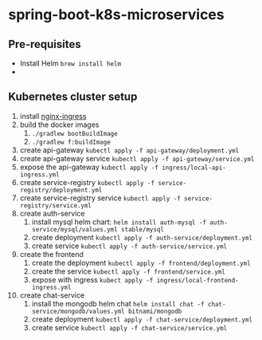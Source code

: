 # spring-boot-k8s-microservices

## Pre-requisites
* Install Helm `brew install helm`
* 

## Kubernetes cluster setup
1. install [nginx-ingress](https://kubernetes.github.io/ingress-nginx/deploy/)
1. build the docker images
    1. `./gradlew bootBuildImage`
    1. `./gradlew f:buildImage`
1. create api-gateway `kubectl apply -f api-gateway/deployment.yml`
1. create api-gateway service `kubectl apply -f api-gateway/service.yml`
1. expose the api-gateway `kubectl apply -f ingress/local-api-ingress.yml`
1. create service-registry `kubectl apply -f service-registry/deployment.yml`
1. create service-registry service `kubectl apply -f service-registry/service.yml`
1. create auth-service
    1. install mysql helm chart: `helm install auth-mysql -f auth-service/mysql/values.yml stable/mysql`
    1. create deployment `kubectl apply -f auth-service/deployment.yml` 
    1. create service `kubectl apply -f auth-service/service.yml` 
1. create the frontend
    1. create the deployment `kubectl apply -f frontend/deployment.yml`
    1. create the service `kubectl apply -f frontend/service.yml`
    1. expose with ingress `kubect apply -f ingress/local-frontend-ingress.yml`
1. create chat-service
    1. install the mongodb helm chat `helm install chat -f chat-service/mongodb/values.yml bitnami/mongodb`
    1. create deployment `kubectl apply -f chat-service/deployment.yml` 
    1. create service `kubectl apply -f chat-service/service.yml` 